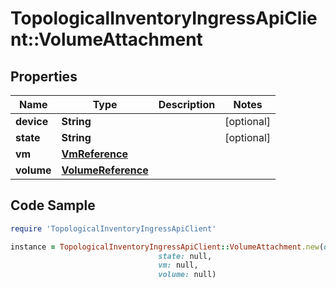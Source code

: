 # TopologicalInventoryIngressApiClient::VolumeAttachment

## Properties

Name | Type | Description | Notes
------------ | ------------- | ------------- | -------------
**device** | **String** |  | [optional] 
**state** | **String** |  | [optional] 
**vm** | [**VmReference**](VmReference.md) |  | 
**volume** | [**VolumeReference**](VolumeReference.md) |  | 

## Code Sample

```ruby
require 'TopologicalInventoryIngressApiClient'

instance = TopologicalInventoryIngressApiClient::VolumeAttachment.new(device: null,
                                 state: null,
                                 vm: null,
                                 volume: null)
```


